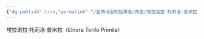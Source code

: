 ```yaml
---
{"dg-publish":true,"permalink":"/圣情诗里的拾果者/角色/埃拉诺拉·托莉洛·普米拉/托莉洛/","dgPassFrontmatter":true}
---
```


埃拉诺拉·托莉洛·普米拉（Elnora Torilo Primila）